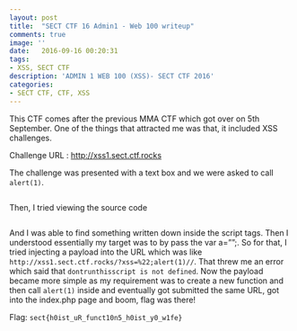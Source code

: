 ```yaml
---
layout: post
title:  "SECT CTF 16 Admin1 - Web 100 writeup"
comments: true
image: ''
date:   2016-09-16 00:20:31
tags:
- XSS, SECT CTF
description: 'ADMIN 1 WEB 100 (XSS)- SECT CTF 2016'
categories:
- SECT CTF, CTF, XSS
---
```

This CTF comes after the previous MMA CTF which got over on 5th September. One of the things that attracted me was that, it included XSS challenges.


Challenge URL : http://xss1.sect.ctf.rocks

The challenge was presented with a text box and we were asked to call `alert(1)`.

<figure class="foto-legenda">
	<img src="{{ "/assets/img/ctfwriteup/SECT/homescreen.png"}}" alt="">
</figure>

Then, I tried viewing the source code

<figure class="foto-legenda">
	<img src="{{ "/assets/img/ctfwriteup/SECT/source-code.png"}}" alt="">
</figure>


And I was able to find something written down inside the script tags. Then I understood essentially my target was to by pass the var a=””;. So for that, I tried injecting a payload into the URL which was like `http://xss1.sect.ctf.rocks/?xss=%22;alert(1)//`. That threw me an error which said that `dontrunthisscript is not defined`. Now the payload became more simple as my requirement was to create a new function and then call `alert(1)` inside and eventually got submitted the same URL, got into the index.php page and boom, flag was there!

Flag: `sect{h0ist_uR_funct10n5_h0ist_y0_w1fe}`
